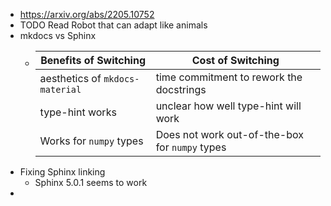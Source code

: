 - https://arxiv.org/abs/2205.10752
- TODO Read Robot that can adapt like animals
- mkdocs vs Sphinx
	- |Benefits of Switching|Cost of Switching|
	  |--|--|
	  |aesthetics of `mkdocs-material` | time commitment to rework the docstrings|
	  |type-hint works | unclear how well type-hint will work|
	  |Works for `numpy` types | Does not work out-of-the-box for `numpy` types|
- Fixing Sphinx linking
	- Sphinx 5.0.1 seems to work
-
